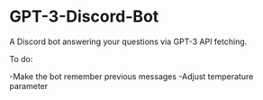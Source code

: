 # GPT-3-Discord-Bot
A Discord bot answering your questions via GPT-3 API fetching.

To do:

-Make the bot remember previous messages
-Adjust temperature parameter
